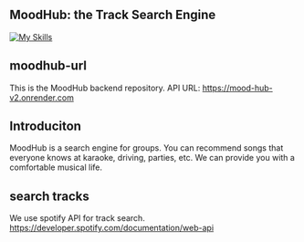 ## MoodHub: the Track Search Engine
[![My Skills](https://skillicons.dev/icons?i=python,fastapi,redis,mongodb,graphql,ts,react,next,tailwind,vercel)](https://skillicons.dev)

## moodhub-url
This is the MoodHub backend repository.
API URL: https://mood-hub-v2.onrender.com

## Introduciton
MoodHub is a search engine for groups. You can recommend songs that everyone knows at karaoke, driving, parties, etc.
We can provide you with a comfortable musical life.

## search tracks
We use spotify API for track search.
https://developer.spotify.com/documentation/web-api

